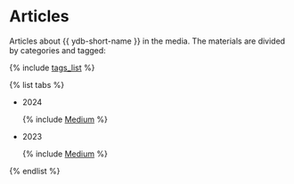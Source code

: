 # Articles

Articles about {{ ydb-short-name }} in the media. The materials are divided by categories and tagged:

{% include [tags_list](./_includes/tags_list.md) %}

{% list tabs %}
  
  - 2024
    
    {% include [Medium](./_includes/publications/2024/medium.md) %}

  - 2023

    {% include [Medium](./_includes/publications/2023/medium.md) %}

{% endlist %}
